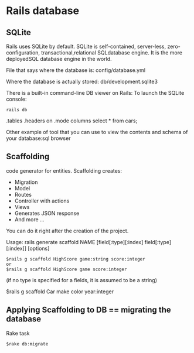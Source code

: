 
# Rails database

## SQLite
Rails uses SQLite by default.
SQLite is self-contained, server-less, zero-configuration, transactional,relational SQLdatabase engine. It is the more deployedSQL database engine in the world.

File that says where the database is:
config/database.yml

Where the database is actually stored:
db/development.sqlite3

There is a built-in command-line DB viewer on Rails:
To launch the SQLite console:
```shell
rails db
```

.tables
.headers on
.mode columns
select * from cars;

Other example of tool that you can use to view the contents and schema of your database:sql browser


## Scaffolding
code generator for entities.
Scaffolding creates:
+ Migration
+ Model
+ Routes
+ Controller with actions
+ Views
+ Generates JSON response
+ And more ...

You can do it right after the creation of the project.

Usage:
rails generate scaffold NAME [field[:type][:index] field[:type][:index]] [options]

```shell
$rails g scaffold HighScore game:string score:integer
or
$rails g scaffold HighScore game score:integer
```
(if no type is specified for a fields, it is assumed to be a string)

$rails g scaffold Car make color year:integer

## Applying Scaffolding to DB == migrating the database
Rake task
```shell
$rake db:migrate
```